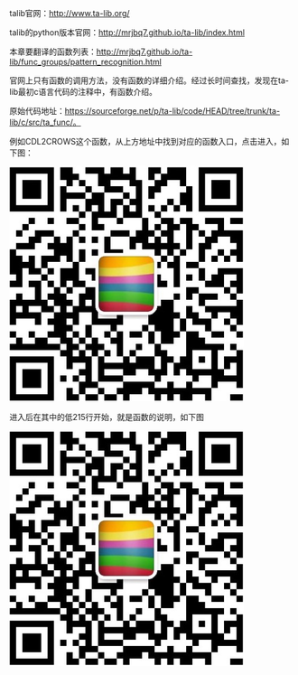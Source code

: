 talib官网：http://www.ta-lib.org/

talib的python版本官网：http://mrjbq7.github.io/ta-lib/index.html

本章要翻译的函数列表：http://mrjbq7.github.io/ta-lib/func_groups/pattern_recognition.html

官网上只有函数的调用方法，没有函数的详细介绍。经过长时间查找，发现在ta-lib最初c语言代码的注释中，有函数介绍。

原始代码地址：https://sourceforge.net/p/ta-lib/code/HEAD/tree/trunk/ta-lib/c/src/ta_func/。

例如CDL2CROWS这个函数，从上方地址中找到对应的函数入口，点击进入，如下图：

![](/assets/邢不行微信二维码.jpeg)


进入后在其中的低215行开始，就是函数的说明，如下图

![](/assets/邢不行微信二维码.jpeg)
